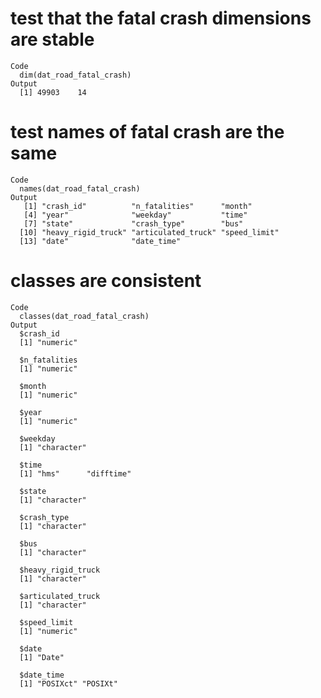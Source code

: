 # test that the fatal crash dimensions are stable

    Code
      dim(dat_road_fatal_crash)
    Output
      [1] 49903    14

# test names of fatal crash are the same

    Code
      names(dat_road_fatal_crash)
    Output
       [1] "crash_id"          "n_fatalities"      "month"            
       [4] "year"              "weekday"           "time"             
       [7] "state"             "crash_type"        "bus"              
      [10] "heavy_rigid_truck" "articulated_truck" "speed_limit"      
      [13] "date"              "date_time"        

# classes are consistent

    Code
      classes(dat_road_fatal_crash)
    Output
      $crash_id
      [1] "numeric"
      
      $n_fatalities
      [1] "numeric"
      
      $month
      [1] "numeric"
      
      $year
      [1] "numeric"
      
      $weekday
      [1] "character"
      
      $time
      [1] "hms"      "difftime"
      
      $state
      [1] "character"
      
      $crash_type
      [1] "character"
      
      $bus
      [1] "character"
      
      $heavy_rigid_truck
      [1] "character"
      
      $articulated_truck
      [1] "character"
      
      $speed_limit
      [1] "numeric"
      
      $date
      [1] "Date"
      
      $date_time
      [1] "POSIXct" "POSIXt" 
      

